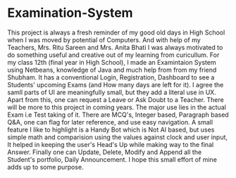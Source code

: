# Examination-System
This project is always a fresh reminder of my good old days in High School when I was moved by potential of Computers. And with help of my Teachers, Mrs. Ritu Sareen and Mrs. Anita Bhati I was always motivated to do something useful and creative out of my learning from curicullum. For my class 12th (final year in High School), I made an Examintaion System using Netbeans, knowledge of Java and much help from from my friend Shubham. It has a conventional Login, Registration, Dashboard to see a Students' upcoming Exams (and How many days are left for it). I agree the samll parts of UI are meaningfully small, but they add a literal use in UX. Apart from this, one can request a Leave or Ask Doubt to a Teacher. There will be more to this project in coming years. The major use lies in the actual Exam i.e Test taking of it. There are MCQ's, Integer based, Paragraph based Q&A, one can flag for later reference, and use easy navigation. A small feature I like to highlight is a Handy Bot which is Not AI based, but uses simple math and comparision using the values against clock and user input, It helped in keeping the user's Head's Up while making way to the final Answer. Finally one can Update, Delete, Modify and Append all the Student's portfolio, Daily Announcement. I hope this small effort of mine adds up to some purpose.
